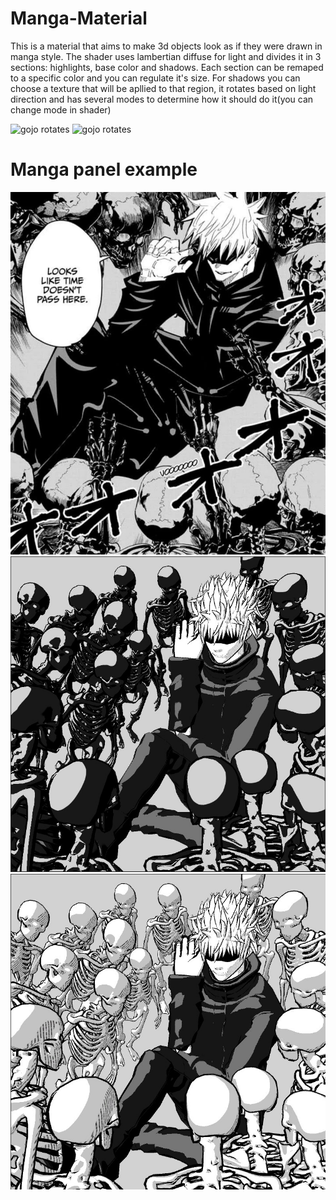 # Manga-Material
This is a material that aims to make 3d objects look as if they were drawn in manga style. The shader uses lambertian diffuse for light and divides it in 3 sections: highlights, base color and shadows. Each section can be remaped to a specific color and you can regulate it's size. For shadows you can choose a texture that will be apllied to that region, it rotates based on light direction and has several modes to determine how it should do it(you can change mode in shader) 

![gojo rotates](./Examples/Gojo-rotates(with-normal-map).gif)
![gojo rotates](./Examples/Gojo-rotates(without-normal-map).gif)

# Manga panel example 
![gojo sealed](./Examples/Gojo-in-prison-realm-(reference).jpg)
![gojo sealed](./Examples/Gojo-in-prison-realm(dark-skeleton-version).jpg)
![gojo sealed](./Examples/Gojo-in-prison-realm(light-skeleton-version).jpg)
